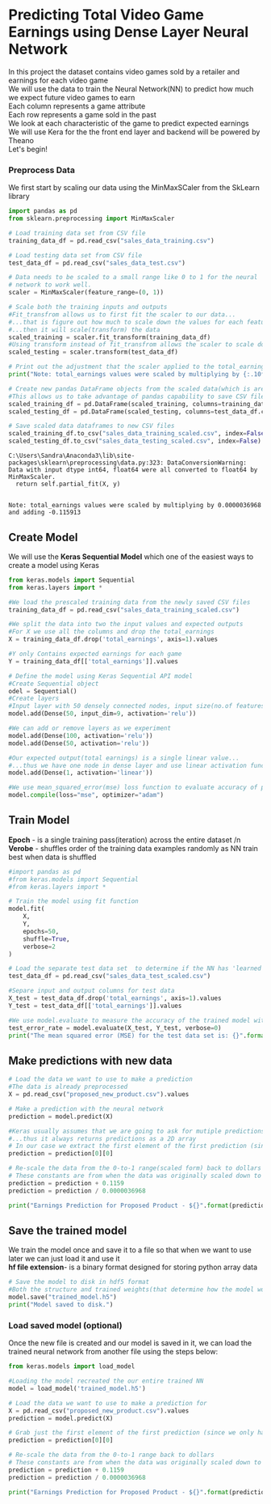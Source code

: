 
# Predicting Total Video Game Earnings using Dense Layer Neural Network
In this project the dataset contains video games sold by a retailer and earnings for each video game
<br>We will use the data to train the Neural Network(NN) to predict how much we expect future video games to earn
<br>Each column represents a game attribute 
<br>Each row represents a game sold in the past
<br>We look at each characteristic of the game to predict expected earnings
<br>We will use Kera for the the front end layer and backend will be powered by Theano
<br>Let's begin!

### Preprocess Data
We first start by scaling our data using the MinMaxSCaler from the SkLearn library


```python
import pandas as pd
from sklearn.preprocessing import MinMaxScaler

# Load training data set from CSV file
training_data_df = pd.read_csv("sales_data_training.csv")

# Load testing data set from CSV file
test_data_df = pd.read_csv("sales_data_test.csv")

# Data needs to be scaled to a small range like 0 to 1 for the neural
# network to work well.
scaler = MinMaxScaler(feature_range=(0, 1))

# Scale both the training inputs and outputs
#Fit_transfrom allows us to first fit the scaler to our data... 
#...that is figure out how much to scale down the values for each feature(in each clomun)...
#...then it will scale(transform) the data
scaled_training = scaler.fit_transform(training_data_df)
#Using transform instead of fit_transfrom allows the scaler to scale down the test data in the same measure as the train data
scaled_testing = scaler.transform(test_data_df) 

# Print out the adjustment that the scaler applied to the total_earnings column of data
print("Note: total_earnings values were scaled by multiplying by {:.10f} and adding {:.6f}".format(scaler.scale_[8], scaler.min_[8]))

# Create new pandas DataFrame objects from the scaled data(which is are now plain arrays)
#This allows us to take advantage of pandas capability to save CSV files which only works for DF objects
scaled_training_df = pd.DataFrame(scaled_training, columns=training_data_df.columns.values)
scaled_testing_df = pd.DataFrame(scaled_testing, columns=test_data_df.columns.values)

# Save scaled data dataframes to new CSV files
scaled_training_df.to_csv("sales_data_training_scaled.csv", index=False)
scaled_testing_df.to_csv("sales_data_testing_scaled.csv", index=False)
```

    C:\Users\Sandra\Anaconda3\lib\site-packages\sklearn\preprocessing\data.py:323: DataConversionWarning: Data with input dtype int64, float64 were all converted to float64 by MinMaxScaler.
      return self.partial_fit(X, y)
    

    Note: total_earnings values were scaled by multiplying by 0.0000036968 and adding -0.115913
    

## Create Model
We will use the **Keras Sequential Model** which one of the easiest ways to create a model using Keras


```python
from keras.models import Sequential
from keras.layers import *

#We load the prescaled training data from the newly saved CSV files
training_data_df = pd.read_csv("sales_data_training_scaled.csv")

#We split the data into two the input values and expected outputs
#For X we use all the columns and drop the total_earnings
X = training_data_df.drop('total_earnings', axis=1).values

#Y only Contains expected earnings for each game
Y = training_data_df[['total_earnings']].values

# Define the model using Keras Sequential API model
#Create Sequential object
odel = Sequential()
#Create layers
#Input layer with 50 densely connected nodes, input size(no.of features) and ReLU activation function
model.add(Dense(50, input_dim=9, activation='relu'))

#We can add or remove layers as we experiment
model.add(Dense(100, activation='relu'))
model.add(Dense(50, activation='relu'))

#Our expected output(total earnings) is a single linear value... 
#...thus we have one node in dense layer and use linear activation function(which is the default)
model.add(Dense(1, activation='linear'))

#We use mean_squared_error(mse) loss function to evaluate accuracy of predictions against the actual 
model.compile(loss="mse", optimizer="adam")
```

## Train Model
**Epoch** - is a single training pass(iteration) across the entire dataset /n
<br>**Verobe** - shuffles order of the training data examples randomly as NN train best when data is shuffled


```python
#import pandas as pd
#from keras.models import Sequential
#from keras.layers import *

# Train the model using fit function
model.fit(
    X,
    Y,
    epochs=50,
    shuffle=True,
    verbose=2
)

# Load the separate test data set  to determine if the NN has 'learned' 
test_data_df = pd.read_csv("sales_data_test_scaled.csv")

#Separe input and output columns for test data
X_test = test_data_df.drop('total_earnings', axis=1).values
Y_test = test_data_df[['total_earnings']].values

#We use model.evaluate to measure the accuracy of the trained model with the test data set as measured by cost function(mse)
test_error_rate = model.evaluate(X_test, Y_test, verbose=0)
print("The mean squared error (MSE) for the test data set is: {}".format(test_error_rate))
```

## Make predictions with new data


```python
# Load the data we want to use to make a prediction
#The data is already preprocessed
X = pd.read_csv("proposed_new_product.csv").values

# Make a prediction with the neural network
prediction = model.predict(X)

#Keras usually assumes that we are going to ask for mutiple predictions with multiple output values... 
#...thus it always returns predictions as a 2D array
# In our case we extract the first element of the first prediction (since that's the only one we have)
prediction = prediction[0][0]

# Re-scale the data from the 0-to-1 range(scaled form) back to dollars
# These constants are from when the data was originally scaled down to the 0-to-1 range
prediction = prediction + 0.1159
prediction = prediction / 0.0000036968

print("Earnings Prediction for Proposed Product - ${}".format(prediction))
```

## Save the trained model
We train the model once and save it to a file so that when we want to use later we can just load it and use it 
<br>**hf file extension**- is a binary format designed for storing python array data


```python
# Save the model to disk in hdf5 format
#Both the structure and trained weights(that determine how the model works) are saved
model.save("trained_model.h5")
print("Model saved to disk.")

```

### Load saved model (optional)
Once the new file is created and our model is saved in it, we can load the trained neural network from another file using the steps below:


```python
from keras.models import load_model

#Loading the model recreated the our entire trained NN
model = load_model('trained_model.h5')

# Load the data we want to use to make a prediction for
X = pd.read_csv("proposed_new_product.csv").values
prediction = model.predict(X)

# Grab just the first element of the first prediction (since we only have one)
prediction = prediction[0][0]

# Re-scale the data from the 0-to-1 range back to dollars
# These constants are from when the data was originally scaled down to the 0-to-1 range
prediction = prediction + 0.1159
prediction = prediction / 0.0000036968

print("Earnings Prediction for Proposed Product - ${}".format(prediction))
```

